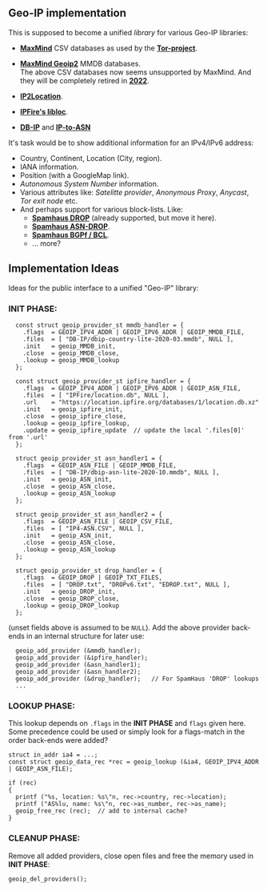 ## Geo-IP implementation

This is supposed to become a unified *library* for various
Geo-IP libraries:

 * **[MaxMind](https://dev.maxmind.com/geoip/legacy/downloadable/)**
   CSV databases as used by the **[Tor-project](https://gitweb.torproject.org/tor.git/plain/src/config/)**.

 * **[MaxMind Geoip2](https://www.maxmind.com/en/geoip2-databases)** MMDB databases. <br>
   The above CSV databases now seems unsupported by MaxMind. And they will be completely retired in
   **[2022](https://blog.maxmind.com/2020/06/01/retirement-of-geoip-legacy-downloadable-databases-in-may-2022/)**.

 * **[IP2Location](https://github.com/chrislim2888/IP2Location-C-Library)**.

 * **[IPFire's libloc](https://git.ipfire.org/?p=location/libloc.git;a=summary)**.

 * **[DB-IP](https://db-ip.com/db/)** and **[IP-to-ASN](https://db-ip.com/db/download/ip-to-asn-lite)**

It's task would be to show additional information for an IPv4/IPv6 address:
 * Country, Continent, Location (City, region).
 * IANA information.
 * Position (with a GoogleMap link).
 * *Autonomous System Number* information.
 * Various attributes like: *Satelitte provider*, *Anonymous Proxy*, *Anycast*, *Tor exit node* etc.
 * And perhaps support for various block-lists. Like:
    * **[Spamhaus DROP](https://www.spamhaus.org/drop/)** (already supported, but move it here).
    * **[Spamhaus ASN-DROP](https://www.spamhaus.org/drop/)**.
    * **[Spamhaus BGPf / BCL](https://www.spamhaus.org/bgpf/)**.
    * ... more?

## Implementation Ideas

Ideas for the public interface to a unified "Geo-IP" library:

### INIT PHASE:

```
  const struct geoip_provider_st mmdb_handler = {
    .flags  = GEOIP_IPV4_ADDR | GEOIP_IPV6_ADDR | GEOIP_MMDB_FILE,
    .files  = [ "DB-IP/dbip-country-lite-2020-03.mmdb", NULL ],
    .init   = geoip_MMDB_init,
    .close  = geoip_MMDB_close,
    .lookup = geoip_MMDB_lookup
  };

  const struct geoip_provider_st ipfire_handler = {
    .flags  = GEOIP_IPV4_ADDR | GEOIP_IPV6_ADDR | GEOIP_ASN_FILE,
    .files  = [ "IPFire/location.db", NULL ],
    .url    = "https://location.ipfire.org/databases/1/location.db.xz"
    .init   = geoip_ipfire_init,
    .close  = geoip_ipfire_close,
    .lookup = geoip_ipfire_lookup,
    .update = geoip_ipfire_update  // update the local '.files[0]' from '.url'
  };

  struct geoip_provider_st asn_handler1 = {
    .flags  = GEOIP_ASN_FILE | GEOIP_MMDB_FILE,
    .files  = [ "DB-IP/dbip-asn-lite-2020-10.mmdb", NULL ],
    .init   = geoip_ASN_init,
    .close  = geoip_ASN_close,
    .lookup = geoip_ASN_lookup
  };

  struct geoip_provider_st asn_handler2 = {
    .flags  = GEOIP_ASN_FILE | GEOIP_CSV_FILE,
    .files  = [ "IP4-ASN.CSV", NULL ],
    .init   = geoip_ASN_init,
    .close  = geoip_ASN_close,
    .lookup = geoip_ASN_lookup
  };

  struct geoip_provider_st drop_handler = {
    .flags  = GEOIP_DROP | GEOIP_TXT_FILES,
    .files  = [ "DROP.txt", "DROPv6.txt", "EDROP.txt", NULL ],
    .init   = geoip_DROP_init,
    .close  = geoip_DROP_close,
    .lookup = geoip_DROP_lookup
  };
```

(unset fields above is assumed to be `NULL`).
Add the above provider back-ends in an internal structure for later use:

```
  geoip_add_provider (&mmdb_handler);
  geoip_add_provider (&ipfire_handler);
  geoip_add_provider (&asn_handler1);
  geoip_add_provider (&asn_handler2);
  geoip_add_provider (&drop_handler);   // For SpamHaus 'DROP' lookups
  ...
```

### LOOKUP PHASE:

  This lookup depends on `.flags` in the **INIT PHASE** and `flags` given here. <br>
  Some precedence could be used or simply look for a flags-match in the order back-ends were added?


  ```
  struct in_addr ia4 = ...;
  const struct geoip_data_rec *rec = geoip_lookup (&ia4, GEOIP_IPV4_ADDR | GEOIP_ASN_FILE);

  if (rec)
  {
    printf ("%s, location: %s\"n, rec->country, rec->location);
    printf ("AS%lu, name: %s\"n, rec->as_number, rec->as_name);
    geoip_free_rec (rec);  // add to internal cache?
  }
  ```

### CLEANUP PHASE:

  Remove all added providers, close open files and free the memory used in **INIT PHASE**:

  ```
  geoip_del_providers();
  ```
